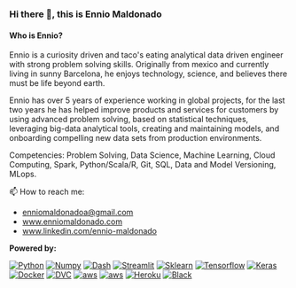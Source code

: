 ### Hi there 👋, this is Ennio Maldonado

#### Who is Ennio?

Ennio is a curiosity driven and taco's eating analytical data driven engineer with strong problem solving skills. Originally from mexico and currently living in sunny Barcelona, he enjoys technology, science, and believes there must be life beyond earth.

Ennio has over 5 years of experience working in global projects, for the last two years he has helped improve products and services for customers by using advanced problem solving, based on statistical techniques, leveraging big-data analytical tools, creating and maintaining models, and onboarding compelling new data sets from production environments.

Competencies: Problem Solving, Data Science, Machine Learning, Cloud Computing, Spark, Python/Scala/R, Git, SQL, Data and Model Versioning, MLops.

📫 How to reach me: 
- enniomaldonadoa@gmail.com
- www.enniomaldonado.com
- www.linkedin.com/ennio-maldonado

**Powered by:**

[![Python](https://img.shields.io/pypi/pyversions/tensorflow?logo=python&logoColor=white)](https://github.com/python/cpython)
[![Numpy](https://img.shields.io/badge/Numpy-1.19.5-skyblue?logo=numpy)](https://github.com/numpy/numpy)
[![Dash](https://img.shields.io/badge/Dash-1.18.1-blue)](https://github.com/plotly/dash)
[![Streamlit](https://img.shields.io/badge/streamlit-0.74.1-yellow)](https://github.com/streamlit/streamlit)
[![Sklearn](https://img.shields.io/badge/scikit%20learn-0.24.0-orange)](https://github.com/scikit-learn/scikit-learn)
[![Tensorflow](https://img.shields.io/badge/Tensorflow-2.3.2-orange?logo=tensorflow)](https://github.com/tensorflow/tensorflow)
[![Keras](https://img.shields.io/badge/keras-2.4-red?logo=keras)](https://github.com/keras-team/keras)
[![Docker](https://img.shields.io/badge/Docker-20.10.2-blue?logo=docker)](https://github.com/docker)
[![DVC](https://img.shields.io/badge/DVC-1.11.10-purple?logo=dvc)](https://github.com/iterative/dvc)
[![aws](https://img.shields.io/badge/AWS-ECS-orange?logo=aws)](https://aws.amazon.com/)
[![aws](https://img.shields.io/badge/AWS-S3-orange?logo=aws)](https://aws.amazon.com/)
[![Heroku](https://img.shields.io/badge/Heroku-7.47.7-purple?logo=Heroku)](https://github.com/heroku/cli)
[![Black](https://img.shields.io/badge/Code%20Style-Black-black)](https://github.com/psf/black)
